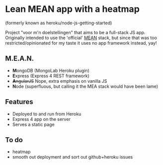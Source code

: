 # Lean MEAN app with a heatmap
(formerly known as heroku/node-js-getting-started)

Project "voor m'n doelstellingen" that aims to be a full-stack JS app. Originally intended to use the 'official' [MEAN](http://mean.io) stack, but since that was too restricted/opinionated for my taste it uses no app framework instead, yay!

## M.E.A.N.
- **M**ongoDB (MongoLab Heroku plugin)
- **E**xpress (Express 4 REST framework)
- ~~**A**ngularJS~~ Nope, extra emphasis on vanilla JS
- **N**ode (superfluous, but calling it the MEA stack would have been lame)

## Features
- Deployed to and run from Heroku
- Express 4 app on the server
- Serves a static page

## To do
- heatmap
- smooth out deployment and sort out github+heroku issues
